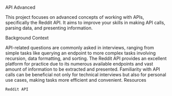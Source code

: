 API Advanced

This project focuses on advanced concepts of working with APIs, specifically the Reddit API. It aims to improve your skills in making API calls, parsing data, and presenting information.   

Background Context

API-related questions are commonly asked in interviews, ranging from simple tasks like querying an endpoint to more complex tasks involving recursion, data formatting, and sorting. The Reddit API provides an excellent platform for practice due to its numerous available endpoints and vast amount of information to be extracted and presented. Familiarity with API calls can be beneficial not only for technical interviews but also for personal use cases, making tasks more efficient and convenient.
Resources

    Reddit API 
